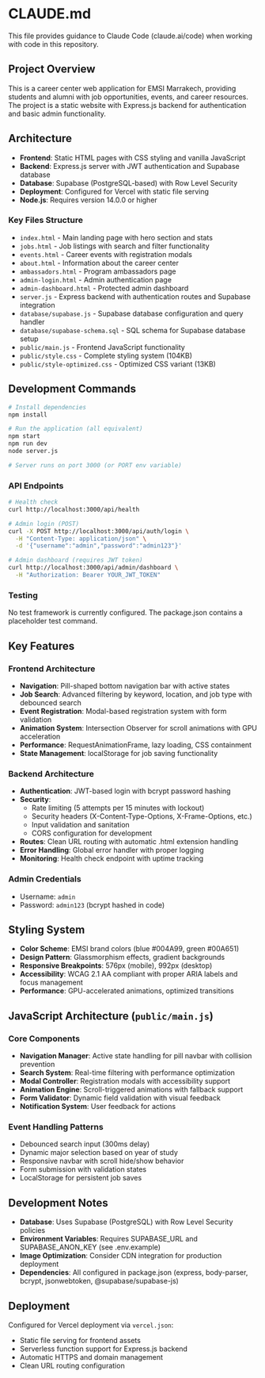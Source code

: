 # CLAUDE.md

This file provides guidance to Claude Code (claude.ai/code) when working with code in this repository.

## Project Overview

This is a career center web application for EMSI Marrakech, providing students and alumni with job opportunities, events, and career resources. The project is a static website with Express.js backend for authentication and basic admin functionality.

## Architecture

- **Frontend**: Static HTML pages with CSS styling and vanilla JavaScript
- **Backend**: Express.js server with JWT authentication and Supabase database
- **Database**: Supabase (PostgreSQL-based) with Row Level Security
- **Deployment**: Configured for Vercel with static file serving
- **Node.js**: Requires version 14.0.0 or higher

### Key Files Structure
- `index.html` - Main landing page with hero section and stats
- `jobs.html` - Job listings with search and filter functionality  
- `events.html` - Career events with registration modals
- `about.html` - Information about the career center
- `ambassadors.html` - Program ambassadors page
- `admin-login.html` - Admin authentication page
- `admin-dashboard.html` - Protected admin dashboard
- `server.js` - Express backend with authentication routes and Supabase integration
- `database/supabase.js` - Supabase database configuration and query handler
- `database/supabase-schema.sql` - SQL schema for Supabase database setup
- `public/main.js` - Frontend JavaScript functionality
- `public/style.css` - Complete styling system (104KB)
- `public/style-optimized.css` - Optimized CSS variant (13KB)

## Development Commands

```bash
# Install dependencies
npm install

# Run the application (all equivalent)
npm start
npm run dev
node server.js

# Server runs on port 3000 (or PORT env variable)
```

### API Endpoints

```bash
# Health check
curl http://localhost:3000/api/health

# Admin login (POST)
curl -X POST http://localhost:3000/api/auth/login \
  -H "Content-Type: application/json" \
  -d '{"username":"admin","password":"admin123"}'

# Admin dashboard (requires JWT token)
curl http://localhost:3000/api/admin/dashboard \
  -H "Authorization: Bearer YOUR_JWT_TOKEN"
```

### Testing
No test framework is currently configured. The package.json contains a placeholder test command.

## Key Features

### Frontend Architecture
- **Navigation**: Pill-shaped bottom navigation bar with active states
- **Job Search**: Advanced filtering by keyword, location, and job type with debounced search
- **Event Registration**: Modal-based registration system with form validation
- **Animation System**: Intersection Observer for scroll animations with GPU acceleration
- **Performance**: RequestAnimationFrame, lazy loading, CSS containment
- **State Management**: localStorage for job saving functionality

### Backend Architecture
- **Authentication**: JWT-based login with bcrypt password hashing
- **Security**: 
  - Rate limiting (5 attempts per 15 minutes with lockout)
  - Security headers (X-Content-Type-Options, X-Frame-Options, etc.)
  - Input validation and sanitation
  - CORS configuration for development
- **Routes**: Clean URL routing with automatic .html extension handling
- **Error Handling**: Global error handler with proper logging
- **Monitoring**: Health check endpoint with uptime tracking

### Admin Credentials
- Username: `admin`
- Password: `admin123` (bcrypt hashed in code)

## Styling System

- **Color Scheme**: EMSI brand colors (blue #004A99, green #00A651)
- **Design Pattern**: Glassmorphism effects, gradient backgrounds
- **Responsive Breakpoints**: 576px (mobile), 992px (desktop)
- **Accessibility**: WCAG 2.1 AA compliant with proper ARIA labels and focus management
- **Performance**: GPU-accelerated animations, optimized transitions

## JavaScript Architecture (`public/main.js`)

### Core Components
- **Navigation Manager**: Active state handling for pill navbar with collision prevention
- **Search System**: Real-time filtering with performance optimization
- **Modal Controller**: Registration modals with accessibility support
- **Animation Engine**: Scroll-triggered animations with fallback support
- **Form Validator**: Dynamic field validation with visual feedback
- **Notification System**: User feedback for actions

### Event Handling Patterns
- Debounced search input (300ms delay)
- Dynamic major selection based on year of study
- Responsive navbar with scroll hide/show behavior
- Form submission with validation states
- LocalStorage for persistent job saves

## Development Notes

- **Database**: Uses Supabase (PostgreSQL) with Row Level Security policies
- **Environment Variables**: Requires SUPABASE_URL and SUPABASE_ANON_KEY (see .env.example)
- **Image Optimization**: Consider CDN integration for production deployment
- **Dependencies**: All configured in package.json (express, body-parser, bcrypt, jsonwebtoken, @supabase/supabase-js)

## Deployment

Configured for Vercel deployment via `vercel.json`:
- Static file serving for frontend assets
- Serverless function support for Express.js backend
- Automatic HTTPS and domain management
- Clean URL routing configuration